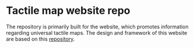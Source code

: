 # Tactile map website repo
The repository is primarily built for the website, which promotes information regarding universal tactile maps. The design and framework of this website are based on this [repository](https://github.com/learning-zone/website-templates/tree/master/one-page-wonder).


